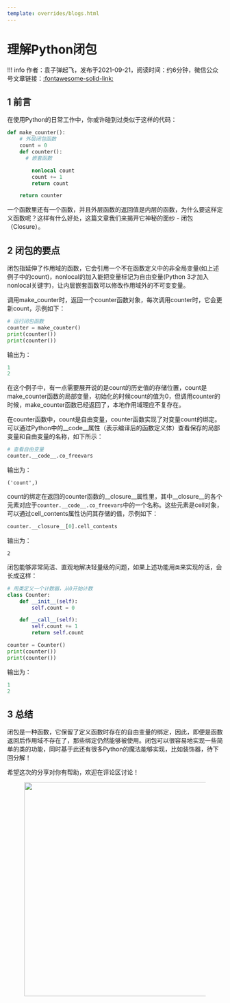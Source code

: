```yaml
---
template: overrides/blogs.html
---
```


# 理解Python闭包

!!! info
    作者：袁子弹起飞，发布于2021-09-21，阅读时间：约6分钟，微信公众号文章链接：[:fontawesome-solid-link:](https://mp.weixin.qq.com/s?__biz=MzI4Mjk3NzgxOQ==&mid=2247484557&idx=1&sn=bd624bdb21757e391d01c5ced51cb5f8&chksm=eb90f7f9dce77eef2a8c67bc0d3637e9d90708ffd061ce4773916fa3c58d137e4b859adf1c40&token=1570026209&lang=zh_CN#rd)

## 1 前言

在使用Python的日常工作中，你或许碰到过类似于这样的代码：

```Python
def make_counter():
    # 外层闭包函数
    count = 0
    def counter():
      # 嵌套函数

        nonlocal count
        count += 1
        return count

    return counter
```

一个函数里还有一个函数，并且外层函数的返回值是内层的函数，为什么要这样定义函数呢？这样有什么好处，这篇文章我们来揭开它神秘的面纱 - 闭包（Closure）。

## 2 闭包的要点

闭包指延伸了作用域的函数，它会引用一个不在函数定义中的非全局变量(如上述例子中的count)，nonlocal的加入能把变量标记为自由变量(Python 3才加入nonlocal关键字)，让内层嵌套函数可以修改作用域外的不可变变量。

调用make_counter时，返回一个counter函数对象，每次调用counter时，它会更新count，示例如下：

```Python
# 运行闭包函数
counter = make_counter()
print(counter())
print(counter())
```

输出为：

```python
1
2
```

在这个例子中，有一点需要展开说的是count的历史值的存储位置，count是make_counter函数的局部变量，初始化的时候count的值为0，但调用counter的时候，make_counter函数已经返回了，本地作用域理应不复存在。

在counter函数中，count是自由变量，counter函数实现了对变量count的绑定。可以通过Python中的__code__属性（表示编译后的函数定义体）查看保存的局部变量和自由变量的名称，如下所示：

```Python
# 查看自由变量
counter.__code__.co_freevars
```

输出为：
```
('count',)
```

count的绑定在返回的counter函数的__closure__属性里，其中__closure__的各个元素对应于`counter.__code__.co_freevars`中的一个名称。这些元素是cell对象，可以通过cell_contents属性访问其存储的值，示例如下：

```python
counter.__closure__[0].cell_contents
```

输出为：

```
2
```

闭包能够非常简洁、直观地解决轻量级的问题，如果上述功能用`类`来实现的话，会长成这样：

```Python
# 用类定义一个计数器，从0开始计数
class Counter:
    def __init__(self):
        self.count = 0

    def __call__(self):
        self.count += 1
        return self.count

counter = Counter()
print(counter())
print(counter())
```

输出为：

```Python
1
2
```

## 3 总结

闭包是一种函数，它保留了定义函数时存在的自由变量的绑定，因此，即便是函数返回后作用域不存在了，那些绑定仍然能够被使用。闭包可以很容易地实现一些简单的类的功能，同时基于此还有很多Python的魔法能够实现，比如装饰器，待下回分解！

希望这次的分享对你有帮助，欢迎在评论区讨论！

<figure>
  <img src="https://cdn.jsdelivr.net/gh/BulletTech2021/Pics/2021-6-14/1623639526512-1080P%20(Full%20HD)%20-%20Tail%20Pic.png" width="500" />
</figure>

